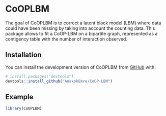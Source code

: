 
<!-- README.md is generated from README.Rmd. Please edit that file -->

# CoOPLBM

The goal of CoOPLBM is to correct a latent block model (LBM) where data
could have been missing by taking into account the counting data. This
package allows to fit a CoOP-LBM on a bipartite graph, represented as a
contigency table with the number of interaction observed.

## Installation

You can install the development version of CoOPLBM from
[GitHub](https://github.com/) with:

``` r
# install.packages("devtools")
devtools::install_github("AnakokEmre/CoOP-LBM")
```

## Example

``` r
library(CoOPLBM)
```
